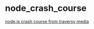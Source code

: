 # node_crash_course

[node.js crash course from traversy media](https://www.youtube.com/watch?v=fBNz5xF-Kx4)
